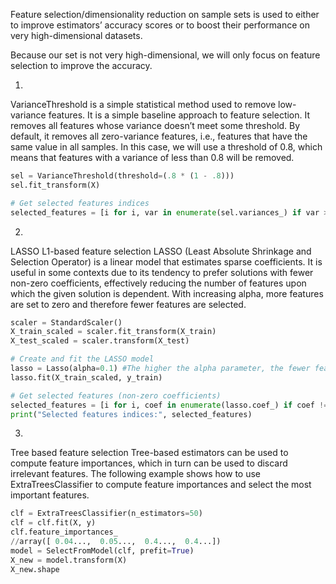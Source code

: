Feature selection/dimensionality reduction on sample sets is used to either to improve estimators’ accuracy scores or to boost their performance on very high-dimensional datasets.

Because our set is not very high-dimensional, we will only focus on feature selection to improve the accuracy.

1. 
VarianceThreshold is a simple statistical method used to remove low-variance features. It is a simple baseline approach to feature selection. It removes all features whose variance doesn’t meet some threshold. By default, it removes all zero-variance features, i.e., features that have the same value in all samples. In this case, we will use a threshold of 0.8, which means that features with a variance of less than 0.8 will be removed.

```python
sel = VarianceThreshold(threshold=(.8 * (1 - .8)))
sel.fit_transform(X)

# Get selected features indices
selected_features = [i for i, var in enumerate(sel.variances_) if var >= 0.8]
```

2.
LASSO L1-based feature selection
LASSO (Least Absolute Shrinkage and Selection Operator) is a linear model that estimates sparse coefficients. It is useful in some contexts due to its tendency to prefer solutions with fewer non-zero coefficients, effectively reducing the number of features upon which the given solution is dependent. With increasing alpha, more features are set to zero and therefore fewer features are selected.

```python
scaler = StandardScaler()
X_train_scaled = scaler.fit_transform(X_train)
X_test_scaled = scaler.transform(X_test)

# Create and fit the LASSO model
lasso = Lasso(alpha=0.1) #The higher the alpha parameter, the fewer features selected.
lasso.fit(X_train_scaled, y_train)

# Get selected features (non-zero coefficients)
selected_features = [i for i, coef in enumerate(lasso.coef_) if coef != 0]
print("Selected features indices:", selected_features)
```

3.
Tree based feature selection
Tree-based estimators can be used to compute feature importances, which in turn can be used to discard irrelevant features. The following example shows how to use ExtraTreesClassifier to compute feature importances and select the most important features.

```python
clf = ExtraTreesClassifier(n_estimators=50)
clf = clf.fit(X, y)
clf.feature_importances_  
//array([ 0.04...,  0.05...,  0.4...,  0.4...])
model = SelectFromModel(clf, prefit=True)
X_new = model.transform(X)
X_new.shape  
```